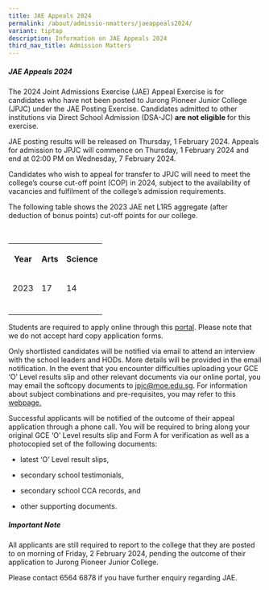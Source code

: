 ```yaml
---
title: JAE Appeals 2024
permalink: /about/admissio-nmatters/jaeappeals2024/
variant: tiptap
description: Information on JAE Appeals 2024
third_nav_title: Admission Matters
---
```

<h5>JAE Appeals 2024</h5><p>The 2024 Joint Admissions Exercise (JAE) Appeal Exercise is for candidates who have not been posted to Jurong Pioneer Junior College (JPJC) under the JAE Posting Exercise. Candidates admitted to other institutions via Direct School Admission (DSA-JC) <strong>are not eligible </strong>for this exercise.</p><p></p><p>JAE posting results will be released on Thursday, 1 February 2024. Appeals for admission to JPJC will commence on Thursday, 1 February 2024 and end at 02:00 PM on Wednesday, 7 February 2024.</p><p>Candidates who wish to appeal for transfer to JPJC will need to meet the college’s course cut-off point (COP) in 2024, subject to the availability of vacancies and fulfilment of the college’s admission requirements.</p><p>The following table shows the 2023 JAE net L1R5 aggregate (after deduction of bonus points) cut-off points for our college.</p><p>&nbsp;&nbsp;&nbsp;&nbsp;&nbsp;&nbsp;&nbsp;&nbsp;&nbsp;	&nbsp;</p><table><tbody><tr><th rowspan="1" colspan="1"><p>Year</p></th><th rowspan="1" colspan="1"><p>Arts</p></th><th rowspan="1" colspan="1"><p>Science</p></th></tr><tr><td rowspan="1" colspan="1"><p>2023</p></td><td rowspan="1" colspan="1"><p>17</p></td><td rowspan="1" colspan="1"><p>14</p></td></tr><tr><td rowspan="1" colspan="1"><p></p></td><td rowspan="1" colspan="1"><p></p></td><td rowspan="1" colspan="1"><p></p></td></tr></tbody></table><p>Students are required to apply online through this <a href="http://jae.jpjc.edu.sg/" rel="noopener noreferrer nofollow" target="_blank">portal</a>. Please note that we do not accept hard copy application forms.</p><p>Only shortlisted candidates will be notified via email to attend an interview with the school leaders and HODs. More details will be provided in the email notification. In the event that you encounter difficulties uploading your GCE ‘O’ Level results slip and other relevant documents via our online portal, you may email the softcopy documents to <a href="mailto:jpjc@moe.edu.sg" rel="noopener noreferrer nofollow" target="_blank"> jpjc@moe.edu.sg</a>. For information about subject combinations and pre-requisites, you may refer to this <a href="https://www.jpjc.moe.edu.sg/about/subject-combination/" rel="noopener noreferrer nofollow" target="_blank"> webpage.</a></p><p>Successful applicants will be notified of the outcome of their appeal application through a phone call. You will be required to bring along your original GCE ‘O’ Level results slip and Form A for verification as well as a photocopied set of the following documents:</p><ul data-tight="true" class="tight"><li><p>latest ‘O’ Level result slips,</p></li><li><p>secondary school testimonials,</p></li><li><p>secondary school CCA records, and</p></li><li><p>other supporting documents.</p></li></ul><h5> Important Note</h5><p>All applicants are still required to report to the college that they are posted to on morning of Friday, 2 February 2024, pending the outcome of their application to Jurong Pioneer Junior College.</p><p>Please contact 6564 6878 if you have further enquiry regarding JAE.</p>